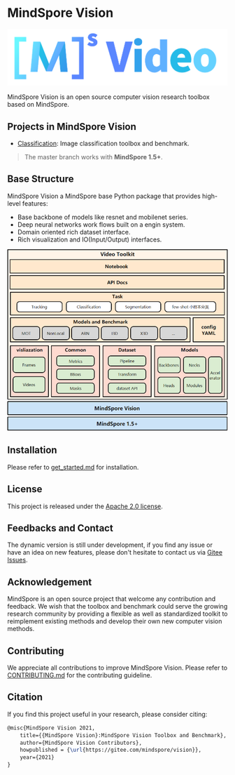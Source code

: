 # MindSpore Vision

![LOGO.png](msvideo/resource/ms_video_logo.png)

MindSpore Vision is an open source computer vision research toolbox based on MindSpore.

## Projects in MindSpore Vision

- [Classification](): Image classification toolbox and benchmark.

> The master branch works with **MindSpore 1.5+**.

## Base Structure

MindSpore Vision a MindSpore base Python package that provides high-level features:

- Base backbone of models like resnet and mobilenet series.
- Deep neural networks work flows built on a engin system.
- Domain oriented rich dataset interface.
- Rich visualization and IO(Input/Output) interfaces.

![BaseArchitecture.png](msvideo/resource/video_architecture.png)

## Installation

Please refer to [get_started.md]() for installation.

## License

This project is released under the [Apache 2.0 license](LICENSE).

## Feedbacks and Contact

The dynamic version is still under development, if you find any issue or have an idea on new features, please don't hesitate to contact us via [Gitee Issues](https://gitee.com/mindspore/vision/issues).

## Acknowledgement

MindSpore is an open source project that welcome any contribution and feedback. We wish that the toolbox and benchmark could serve the growing research
community by providing a flexible as well as standardized toolkit to reimplement existing methods
and develop their own new computer vision methods.

## Contributing

We appreciate all contributions to improve MindSpore Vision. Please refer to [CONTRIBUTING.md](CONTRIBUTING.md) for the contributing guideline.

## Citation

If you find this project useful in your research, please consider citing:

```latex
@misc{MindSpore Vision 2021,
    title={{MindSpore Vision}:MindSpore Vision Toolbox and Benchmark},
    author={MindSpore Vision Contributors},
    howpublished = {\url{https://gitee.com/mindspore/vision}},
    year={2021}
}
```